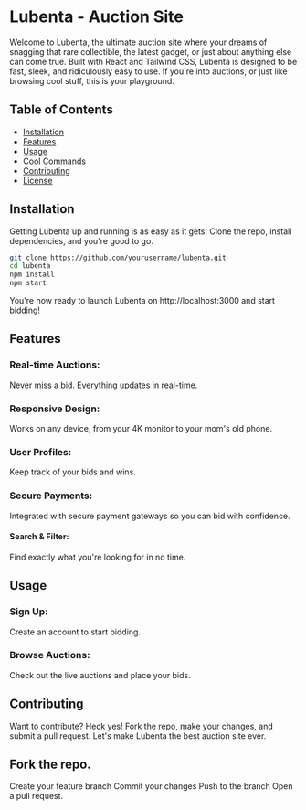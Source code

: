 
# Lubenta - Auction Site

Welcome to Lubenta, the ultimate auction site where your dreams of snagging that rare collectible, the latest gadget, or just about anything else can come true. Built with React and Tailwind CSS, Lubenta is designed to be fast, sleek, and ridiculously easy to use. If you're into auctions, or just like browsing cool stuff, this is your playground.

## Table of Contents

- [Installation](#installation)
- [Features](#features)
- [Usage](#usage)
- [Cool Commands](#cool-commands)
- [Contributing](#contributing)
- [License](#license)

## Installation

Getting Lubenta up and running is as easy as it gets. Clone the repo, install dependencies, and you're good to go.

```bash
git clone https://github.com/yourusername/lubenta.git
cd lubenta
npm install
npm start
```
You're now ready to launch Lubenta on http://localhost:3000 and start bidding!

## Features
### Real-time Auctions:
 Never miss a bid. Everything updates in real-time.
### Responsive Design:
 Works on any device, from your 4K monitor to your mom's old phone.
### User Profiles:
 Keep track of your bids and wins.
### Secure Payments: 
Integrated with secure payment gateways so you can bid with confidence.
####  Search & Filter:
 Find exactly what you're looking for in no time.
## Usage
### Sign Up:
 Create an account to start bidding.
### Browse Auctions: 
Check out the live auctions and place your bids.


## Contributing
Want to contribute? Heck yes! Fork the repo, make your changes, and submit a pull request. Let's make Lubenta the best auction site ever.

## Fork the repo.
Create your feature branch
Commit your changes 
Push to the branch 
Open a pull request.
